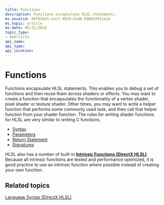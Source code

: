 ```yaml
---
title: Functions
description: Functions encapsulate HLSL statements.
ms.assetid: b6f934e5-eac7-4859-b1d0-698632011e1d
ms.topic: article
ms.date: 05/31/2018
topic_type: 
- kbArticle
api_name: 
api_type: 
api_location: 
---
```


# Functions

Functions encapsulate HLSL statements. This enables you to debug a set of functions and then reuse them across shaders or effects. You may want to create a function that encapsulates the functionality of a vertex shader, pixel shader or texture shader. Other times, you may want to write a helper function that performs some commonly used task, and then call that helper function from your shader function. The rules for writing shader functions for HLSL are very similar to writing C functions.

-   [Syntax](dx-graphics-hlsl-function-syntax.md)
-   [Parameters](dx-graphics-hlsl-function-parameters.md)
-   [Return Statement](dx-graphics-hlsl-return.md)
-   [Signatures](dx-graphics-hlsl-signatures.md)

HLSL also has a number of built-in [**Intrinsic Functions (DirectX HLSL)**](dx-graphics-hlsl-intrinsic-functions.md). Because all intrinsic functions are tested and performance optimized, it is good practice to use an intrinsic function where possible instead of creating your own function.

## Related topics

<dl> <dt>

[Language Syntax (DirectX HLSL)](dx-graphics-hlsl-language-syntax.md)
</dt> </dl>

 

 




